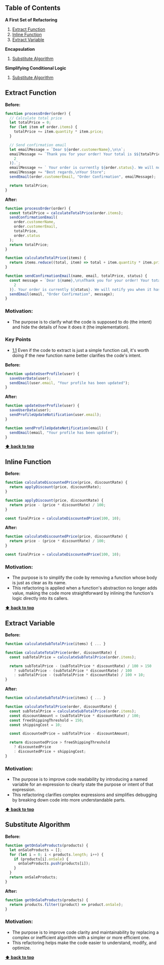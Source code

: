 ## Table of Contents

**A First Set of Refactoring**

1. [Extract Function](#extract-function)
1. [Inline Function](#inline-function)
1. [Extract Variable](#extract-variable)

**Encapsulation**

1. [Substitute Algorithm](#substitute-algorithm)

**Simplifying Conditional Logic**

1. [Substitute Algorithm](#substitute-algorithm)

## Extract Function

**Before:**

```javascript
function processOrder(order) {
  // Calculate total price
  let totalPrice = 0;
  for (let item of order.items) {
    totalPrice += item.quantity * item.price;
  }

  // Send confirmation email
  let emailMessage = `Dear ${order.customerName},\n\n`;
  emailMessage += `Thank you for your order! Your total is $${totalPrice.toFixed(
    2
  )}.`;
  emailMessage += ` Your order is currently ${order.status}. We will notify you when it has been shipped.\n\n`;
  emailMessage += "Best regards,\nYour Store";
  sendEmail(order.customerEmail, "Order Confirmation", emailMessage);

  return totalPrice;
}
```

**After:**

```javascript
function processOrder(order) {
  const totalPrice = calculateTotalPrice(order.items);
  sendConfirmationEmail(
    order.customerName,
    order.customerEmail,
    totalPrice,
    order.status
  );
  return totalPrice;
}

function calculateTotalPrice(items) {
  return items.reduce((total, item) => total + item.quantity * item.price, 0);
}

function sendConfirmationEmail(name, email, totalPrice, status) {
  const message = `Dear ${name},\n\nThank you for your order! Your total is $${totalPrice.toFixed(
    2
  )}. Your order is currently ${status}. We will notify you when it has been shipped.\n\nBest regards,\nYour Store`;
  sendEmail(email, "Order Confirmation", message);
}
```

### **Motivation:**

- The purpose is to clarify what the code is supposed to do (the intent) and hide the details of how it does it (the implementation).

### Key Points

<a name="extract--function--call"></a><a name="1.1"></a>

- [1.1](#extract--function--call) Even if the code to extract is just a simple function call, it's worth doing if the new function name better clarifies the code's intent.

**Before:**

```javascript
function updateUserProfile(user) {
  saveUserData(user);
  sendEmail(user.email, "Your profile has been updated");
}
```

**After:**

```javascript
function updateUserProfile(user) {
  saveUserData(user);
  sendProfileUpdateNotification(user.email);
}

function sendProfileUpdateNotification(email) {
  sendEmail(email, "Your profile has been updated");
}
```

**[⬆ back to top](#table-of-contents)**

## Inline Function

**Before:**

```javascript
function calculateDiscountedPrice(price, discountRate) {
  return applyDiscount(price, discountRate);
}

function applyDiscount(price, discountRate) {
  return price - (price * discountRate) / 100;
}

const finalPrice = calculateDiscountedPrice(100, 10);
```

**After:**

```javascript
function calculateDiscountedPrice(price, discountRate) {
  return price - (price * discountRate) / 100;
}

const finalPrice = calculateDiscountedPrice(100, 10);
```

### **Motivation:**

- The purpose is to simplify the code by removing a function whose body is just as clear as its name.
- This refactoring is applied when a function's abstraction no longer adds value, making the code more straightforward by inlining the function's logic directly into its callers.

**[⬆ back to top](#table-of-contents)**

## Extract Variable

**Before:**

```javascript
function calculateSubTotalPrice(items) { ... }

function calculateTotalPrice(order, discountRate) {
  const subTotalPrice = calculateSubTotalPrice(order.items);

  return subTotalPrice - (subTotalPrice * discountRate) / 100 > 150
    ? subTotalPrice - (subTotalPrice * discountRate) / 100
    : subTotalPrice - (subTotalPrice * discountRate) / 100 + 10;
}
```

**After:**

```javascript
function calculateSubTotalPrice(items) { ... }

function calculateTotalPrice(order, discountRate) {
  const subTotalPrice = calculateSubTotalPrice(order.items);
  const discountAmount = (subTotalPrice * discountRate) / 100;
  const freeShippingThreshold = 150;
  const shippingCost = 10;

  const discountedPrice = subTotalPrice - discountAmount;

  return discountedPrice > freeShippingThreshold
    ? discountedPrice
    : discountedPrice + shippingCost;
}
```

### **Motivation:**

- The purpose is to improve code readability by introducing a named variable for an expression to clearly state the purpose or intent of that expression.
- This refactoring clarifies complex expressions and simplifies debugging by breaking down code into more understandable parts.

**[⬆ back to top](#table-of-contents)**

## Substitute Algorithm

**Before:**

```javascript
function getOnSaleProducts(products) {
  let onSaleProducts = [];
  for (let i = 0; i < products.length; i++) {
    if (products[i].onSale) {
      onSaleProducts.push(products[i]);
    }
  }
  return onSaleProducts;
}
```

**After:**

```javascript
function getOnSaleProducts(products) {
  return products.filter((product) => product.onSale);
}
```

### **Motivation:**

- The purpose is to improve code clarity and maintainability by replacing a complex or inefficient algorithm with a simpler or more efficient one.
- This refactoring helps make the code easier to understand, modify, and optimize.

**[⬆ back to top](#table-of-contents)**
